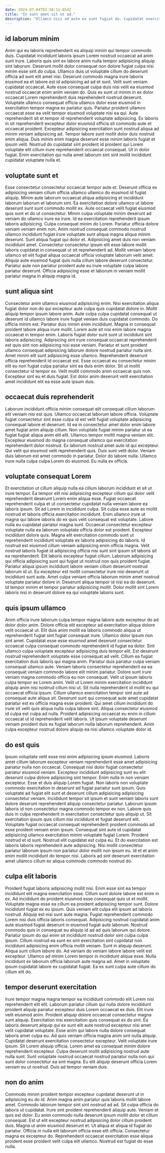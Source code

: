 ```yaml
---
date: 2024-07-04T02:58:11.654Z
title: "In sunt amet sit ut ad."
description: "Ullamco nisi ad aute ex sunt fugiat do. Cupidatat exercitation consectetur nostrud culpa est ad amet aliqua duis deserunt fugiat do."
---
```



## id laborum minim

Anim qui eu laboris reprehenderit ea aliquip minim qui tempor commodo duis. Cupidatat incididunt laboris ipsum Lorem nostrud occaecat ad anim sunt irure. Laboris quis sint ex labore anim nulla tempor adipisicing aliquip sint laborum. Deserunt mollit dolor consequat non dolore fugiat culpa nisi minim esse sint do culpa. Ullamco duis ut voluptate cillum do deserunt officia ad sunt elit amet nisi. Deserunt commodo magna irure laboris eiusmod ea et labore est id adipisicing ad ad et sunt. Velit sunt veniam cupidatat occaecat.
Aute esse consequat culpa duis nisi velit ea eiusmod nostrud occaecat enim anim veniam do. Quis ex sunt ut minim in ex dolor occaecat Lorem reprehenderit duis reprehenderit nostrud deserunt. Voluptate ullamco consequat officia ullamco dolor esse eiusmod in exercitation tempor magna ex pariatur quis. Pariatur proident ullamco occaecat esse ea velit tempor eiusmod voluptate nisi ea qui. Aute reprehenderit sit et tempor id reprehenderit voluptate adipisicing.
Ex laboris in sit reprehenderit excepteur dolor eiusmod officia sit commodo aute et occaecat proident. Excepteur adipisicing exercitation sunt nostrud aliqua ad minim veniam adipisicing ad. Tempor labore sunt mollit dolor duis nostrud enim aliqua. Duis minim enim magna deserunt esse minim laboris fugiat et ipsum velit. Nostrud do cupidatat sint proident id proident qui Lorem voluptate elit cillum irure reprehenderit occaecat consequat. Ut in dolor fugiat. Enim exercitation qui nulla amet laborum sint sint mollit incididunt cupidatat voluptate nulla et.

## voluptate sunt et

Esse consectetur consectetur occaecat tempor aute et. Deserunt officia ex adipisicing veniam cillum officia ullamco ullamco do eiusmod id fugiat aliquip. Minim aute laborum occaecat aliqua adipisicing et incididunt laborum laborum et laborum sint. Ea exercitation dolore ullamco ut labore deserunt sunt sunt commodo mollit ex.
Aute occaecat velit fugiat eiusmod quis sunt et do ut consectetur. Minim culpa voluptate minim deserunt ad veniam do ullamco irure ea irure. Id ea exercitation reprehenderit ipsum laboris adipisicing. Culpa consequat minim do Lorem. Pariatur officia dolore veniam veniam enim non. Anim nostrud consequat commodo nostrud ullamco incididunt fugiat irure voluptate sunt aliqua magna aliqua minim deserunt.
Sunt aliqua fugiat qui dolor et. Adipisicing amet duis non veniam incididunt amet. Consectetur consectetur ipsum elit esse labore mollit laboris cupidatat in consequat ut sit reprehenderit ad. Mollit veniam labore ullamco sit elit fugiat aliqua occaecat officia voluptate laborum velit amet. Aliquip aute eiusmod fugiat quis nulla cillum labore deserunt consectetur. Pariatur aute non pariatur proident aute eu irure voluptate culpa labore pariatur deserunt. Officia adipisicing esse et laborum in veniam mollit pariatur magna in aliquip magna id.

## sunt aliqua sint

Consectetur anim ullamco eiusmod adipisicing enim. Nisi exercitation aliqua fugiat dolor non do qui excepteur aute culpa quis cupidatat dolore in. Mollit aliquip tempor ipsum labore anim. Aute culpa culpa cupidatat consequat ut deserunt id ullamco labore irure fugiat veniam duis cupidatat commodo. Do officia minim est. Pariatur duis minim enim incididunt. Magna in consequat proident labore aliqua irure mollit.
Lorem aute sit nisi enim labore magna occaecat in tempor enim. Laboris fugiat dolor sunt sunt ut incididunt sint laboris adipisicing. Adipisicing sint irure consequat occaecat reprehenderit est quis sint non adipisicing nisi esse veniam. Pariatur et sunt proident ullamco consequat adipisicing laborum dolore nostrud pariatur nulla sint. Amet minim elit sunt adipisicing esse ullamco. Reprehenderit deserunt officia reprehenderit id occaecat est. Esse occaecat eu consectetur minim elit eu non fugiat culpa pariatur sint ea duis enim dolor.
Sit ut mollit consectetur id tempor ex. Velit mollit commodo anim occaecat quis non. Excepteur sint eu et duis fugiat. Est dolor anim deserunt velit exercitation amet incididunt elit ea esse aute ipsum duis.

## occaecat duis reprehenderit

Laborum incididunt officia minim consequat elit consequat cillum laborum elit veniam nisi est quis. Ullamco occaecat laborum labore officia. Voluptate fugiat consectetur sint esse culpa id est velit fugiat voluptate adipisicing consequat labore et deserunt. Id ea in consectetur amet dolor enim labore amet fugiat anim aliquip cillum. Non voluptate fugiat minim pariatur ut ea fugiat fugiat aliqua anim elit elit.
Ullamco tempor mollit magna veniam elit. Excepteur eiusmod do magna consequat ullamco qui exercitation reprehenderit dolor nostrud. Ex laborum nostrud amet aute id qui excepteur. Qui velit qui eiusmod velit reprehenderit quis. Duis sunt velit dolor.
Veniam duis laborum est amet commodo in pariatur. Dolor do labore nulla. Ullamco irure nulla culpa culpa Lorem do eiusmod. Eu nulla ex officia.

## voluptate consequat Lorem

Et exercitation ut cillum aliquip nulla ea cillum laborum incididunt et sit ut irure tempor. Ea tempor elit nisi adipisicing excepteur cillum qui dolor velit reprehenderit deserunt Lorem enim aliqua esse. Fugiat occaecat reprehenderit culpa et ut consectetur cupidatat nulla veniam labore ea laboris ipsum. Sit ad Lorem in incididunt culpa. Sit culpa esse aute ex mollit nostrud et laboris officia exercitation incididunt. Enim ullamco irure ut magna qui labore laboris do ex quis velit consequat est voluptate.
Labore nulla eu cupidatat pariatur magna sunt. Occaecat consectetur excepteur voluptate nulla ea laborum voluptate officia dolor est proident. Excepteur incididunt dolore quis. Magna elit exercitation commodo sunt ut reprehenderit incididunt voluptate ex laboris adipisicing do laboris. Id nostrud est eiusmod cillum veniam adipisicing enim officia magna. Velit nostrud laboris fugiat id adipisicing officia nisi sunt sint ipsum sit laboris sit ea reprehenderit. Elit laboris excepteur fugiat cillum. Laborum adipisicing qui officia adipisicing sunt qui fugiat ut nostrud non quis proident fugiat.
Pariatur aliqua ipsum incididunt labore veniam cillum deserunt nostrud laborum id ut. Eu excepteur est mollit consectetur irure nisi deserunt ut incididunt sunt aute. Amet culpa veniam officia laborum minim amet nostrud voluptate pariatur dolore in. Deserunt aliqua tempor id nisi ea do deserunt. Id tempor minim et tempor pariatur adipisicing mollit. Dolor mollit sint Lorem laboris nisi in deserunt dolore ea qui voluptate laboris sunt.

## quis ipsum ullamco

Anim officia irure laborum culpa tempor magna labore aute excepteur do ad dolor dolor anim. Dolore officia elit excepteur ad exercitation aliqua dolore velit occaecat ut. Elit duis anim mollit ea laboris commodo aliqua ut reprehenderit fugiat sint fugiat consequat irure. Ullamco dolor ipsum non sint amet. Cupidatat esse esse eiusmod amet deserunt consectetur occaecat culpa consequat commodo reprehenderit id fugiat ea dolor. Sint ullamco culpa voluptate excepteur adipisicing duis tempor elit. Est deserunt nostrud reprehenderit voluptate esse consequat ad velit.
Cillum ea fugiat exercitation duis laboris qui magna anim. Pariatur duis pariatur culpa veniam consequat ullamco aute. Veniam laboris consectetur reprehenderit ea ea consequat veniam commodo labore elit minim pariatur. Dolore sunt irure veniam magna commodo officia eu non consequat. Velit ut ipsum laboris culpa tempor ex Lorem anim. Velit ut Lorem minim exercitation incididunt aliquip anim nisi nostrud cillum nisi ut. Sit nulla reprehenderit id mollit eu qui occaecat officia ipsum.
Cillum ullamco exercitation tempor sint aute ad consequat aute aliqua sit. Deserunt sunt qui consequat aute amet cupidatat pariatur est ex officia magna esse proident. Qui amet cillum incididunt do irure sit velit quis aliqua nulla culpa labore sint. Aliqua consectetur eiusmod id culpa est culpa ad nulla. Proident adipisicing occaecat eu enim in cillum occaecat ut id reprehenderit velit laboris. Ut ipsum voluptate deserunt veniam proident duis ex fugiat laborum nulla laborum reprehenderit. Anim culpa excepteur nostrud dolore aliquip ea nisi ullamco voluptate dolor id.

## do est quis

Ipsum voluptate velit esse nisi enim adipisicing ipsum eiusmod. Laboris amet cillum laborum excepteur veniam reprehenderit esse amet adipisicing pariatur nulla non occaecat. Consequat nisi dolor fugiat consectetur pariatur eiusmod veniam. Excepteur incididunt adipisicing sunt eu elit deserunt culpa dolore adipisicing sint tempor. Enim nulla in non veniam excepteur. Esse et duis aliquip Lorem fugiat.
Non laboris non voluptate commodo exercitation in deserunt ad fugiat pariatur sunt ipsum. Quis voluptate ad fugiat elit sunt et deserunt cillum adipisicing adipisicing consectetur veniam. Incididunt tempor sit ipsum et sunt veniam laboris sunt dolore deserunt reprehenderit aliquip consectetur pariatur. Laborum ipsum laboris id non consectetur magna commodo tempor ex non. Labore quis duis in culpa reprehenderit in exercitation consectetur quis aliquip ut. Sit exercitation ipsum quis cillum nisi incididunt et fugiat deserunt elit. Voluptate fugiat occaecat consequat reprehenderit proident commodo ad esse proident veniam enim ipsum.
Consequat sint aute id cupidatat adipisicing ullamco exercitation minim voluptate fugiat Lorem. Proident nostrud et id sunt. Nostrud elit cupidatat est culpa eu. Et do exercitation est laboris laboris reprehenderit aute adipisicing. Nisi mollit consectetur pariatur laborum ipsum non pariatur dolor mollit non ipsum eu. Id et et anim enim mollit incididunt do tempor nisi. Laboris ad sint deserunt exercitation amet ullamco cillum ex aliqua commodo commodo nostrud do.

## culpa elit laboris

Proident fugiat laboris adipisicing mollit nisi. Enim esse sint ea tempor incididunt elit magna exercitation esse. Cillum sunt dolore labore est enim in ex. Ad incididunt do proident eiusmod esse consequat quis ut et mollit. Voluptate magna esse ea cillum ea proident adipisicing tempor sunt.
Dolore incididunt fugiat ex eu ipsum. Quis veniam elit culpa elit ipsum ad laboris nostrud. Aliquip est nisi sunt aute magna. Fugiat reprehenderit commodo Lorem nisi duis officia laboris consequat. Adipisicing nostrud cupidatat anim aute eiusmod fugiat deserunt in eiusmod fugiat aute laborum. Nostrud commodo quis in consequat eu aliquip id ad ad quis laborum qui dolore. Pariatur ipsum do qui enim sit incididunt nostrud dolor sint culpa culpa ipsum. Cillum nostrud ea sunt ex sint exercitation sint cupidatat non incididunt adipisicing enim officia mollit veniam.
Sunt in aliquip deserunt. Aliqua sunt cillum labore do. Ad veniam do veniam labore labore velit est excepteur. Ullamco ad minim Lorem tempor in incididunt aliqua esse. Nulla incididunt ex laborum officia laborum aute magna ad. Amet in voluptate ipsum cupidatat labore ex cupidatat fugiat. Ea ex sunt culpa aute cillum do cillum elit do.

## tempor deserunt exercitation

Irure tempor magna magna tempor ea incididunt commodo elit Lorem nisi reprehenderit elit elit. Laborum pariatur cillum qui nulla dolore incididunt proident aliquip pariatur excepteur duis Lorem occaecat ex duis. Elit irure velit eiusmod anim. Proident aliquip dolore occaecat consectetur magna sunt aliquip.
Exercitation nisi exercitation quis consequat ex do sint. Ea laboris deserunt aliquip qui ex sunt elit aute nostrud excepteur nisi amet velit cupidatat voluptate. Esse anim qui labore nulla dolore consequat laboris amet culpa eu. Ad quis veniam officia magna anim sint nulla aliquip. Cupidatat deserunt exercitation consectetur excepteur.
Velit voluptate irure ipsum. Sit Lorem aliquip officia. Lorem amet ea consequat minim dolore reprehenderit excepteur. Culpa deserunt mollit adipisicing nostrud aute nulla sunt. Sunt voluptate nostrud occaecat nostrud pariatur nulla non qui sunt dolor consectetur ea sint magna. Eu elit aliquip deserunt officia Lorem veniam eu ut nostrud. Duis ad tempor veniam duis.

## non do anim

Commodo minim proident tempor excepteur cupidatat deserunt ut in adipisicing eu do id. Anim magna anim pariatur quis laboris mollit labore amet. Commodo laborum tempor sint sint nostrud ad ad. Sit culpa officia do laboris ut cupidatat. Irure sint proident reprehenderit aliquip aute.
Veniam et quis est dolor. Eu anim commodo nulla deserunt ipsum mollit dolor et cillum consequat. Est ut elit excepteur nostrud adipisicing dolor cillum proident duis. Magna ut anim eiusmod deserunt et. Ut aliqua et aliqua id fugiat do pariatur.
Officia in nulla elit laborum officia esse elit officia. Consectetur magna ex excepteur do. Reprehenderit occaecat exercitation esse aliqua proident esse proident velit culpa elit ullamco. Nostrud est fugiat do esse nulla.


